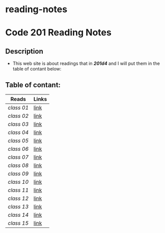 # reading-notes
# Code 201 Reading Notes
## Description
- This web site is about readings that in ***201d4*** and I will put them in the table of contant below:
## Table of contant:
**Reads**  | **Links**
  -------------  | -------------
  *class 01* | [link](https://hussein66253.github.io/reading-notes/class01)
  *class 02*   | [link](https://hussein66253.github.io/reading-notes/calss-02)
  *class 03* | [link](https://hussein66253.github.io/reading-notes/class-03)
  *class 04*   | [link](https://hussein66253.github.io/reading-notes/class-04)
  *class 05* | [link](https://hussein66253.github.io/reading-notes/class-05)
  *class 06*   | [link](https://hussein66253.github.io/reading-notes/class-06)
  *class 07* | [link]()
  *class 08*   | [link]()
  *class 09* | [link]()
  *class 10*   | [link]()
  *class 11* | [link]()
  *class 12*   | [link]()
  *class 13* | [link]()
  *class 14*   | [link]()
  *class 15* | [link]()
